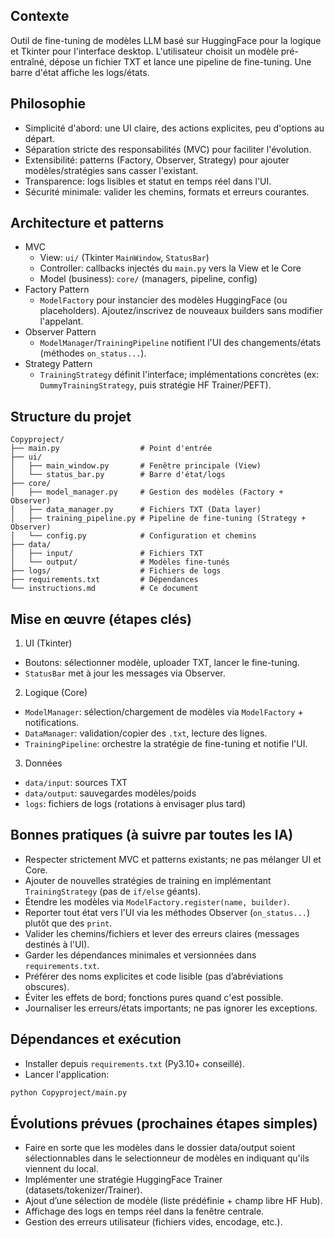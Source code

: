 ## Contexte

Outil de fine-tuning de modèles LLM basé sur HuggingFace pour la logique et Tkinter pour l'interface desktop. L'utilisateur choisit un modèle pré-entraîné, dépose un fichier TXT et lance une pipeline de fine-tuning. Une barre d'état affiche les logs/états.

## Philosophie

- Simplicité d'abord: une UI claire, des actions explicites, peu d'options au départ.
- Séparation stricte des responsabilités (MVC) pour faciliter l'évolution.
- Extensibilité: patterns (Factory, Observer, Strategy) pour ajouter modèles/stratégies sans casser l'existant.
- Transparence: logs lisibles et statut en temps réel dans l'UI.
- Sécurité minimale: valider les chemins, formats et erreurs courantes.

## Architecture et patterns

- MVC
  - View: `ui/` (Tkinter `MainWindow`, `StatusBar`)
  - Controller: callbacks injectés du `main.py` vers la View et le Core
  - Model (business): `core/` (managers, pipeline, config)
- Factory Pattern
  - `ModelFactory` pour instancier des modèles HuggingFace (ou placeholders). Ajoutez/inscrivez de nouveaux builders sans modifier l'appelant.
- Observer Pattern
  - `ModelManager`/`TrainingPipeline` notifient l'UI des changements/états (méthodes `on_status...`).
- Strategy Pattern
  - `TrainingStrategy` définit l'interface; implémentations concrètes (ex: `DummyTrainingStrategy`, puis stratégie HF Trainer/PEFT).

## Structure du projet

```
Copyproject/
├── main.py                  # Point d'entrée
├── ui/
│   ├── main_window.py       # Fenêtre principale (View)
│   └── status_bar.py        # Barre d'état/logs
├── core/
│   ├── model_manager.py     # Gestion des modèles (Factory + Observer)
│   ├── data_manager.py      # Fichiers TXT (Data layer)
│   ├── training_pipeline.py # Pipeline de fine-tuning (Strategy + Observer)
│   └── config.py            # Configuration et chemins
├── data/
│   ├── input/               # Fichiers TXT
│   └── output/              # Modèles fine-tunés
├── logs/                    # Fichiers de logs
├── requirements.txt         # Dépendances
└── instructions.md          # Ce document
```

## Mise en œuvre (étapes clés)

1) UI (Tkinter)
- Boutons: sélectionner modèle, uploader TXT, lancer le fine-tuning.
- `StatusBar` met à jour les messages via Observer.

2) Logique (Core)
- `ModelManager`: sélection/chargement de modèles via `ModelFactory` + notifications.
- `DataManager`: validation/copier des `.txt`, lecture des lignes.
- `TrainingPipeline`: orchestre la stratégie de fine-tuning et notifie l'UI.

3) Données
- `data/input`: sources TXT
- `data/output`: sauvegardes modèles/poids
- `logs`: fichiers de logs (rotations à envisager plus tard)

## Bonnes pratiques (à suivre par toutes les IA)

- Respecter strictement MVC et patterns existants; ne pas mélanger UI et Core.
- Ajouter de nouvelles stratégies de training en implémentant `TrainingStrategy` (pas de `if/else` géants).
- Étendre les modèles via `ModelFactory.register(name, builder)`.
- Reporter tout état vers l'UI via les méthodes Observer (`on_status...`) plutôt que des `print`.
- Valider les chemins/fichiers et lever des erreurs claires (messages destinés à l'UI).
- Garder les dépendances minimales et versionnées dans `requirements.txt`.
- Préférer des noms explicites et code lisible (pas d’abréviations obscures).
- Éviter les effets de bord; fonctions pures quand c'est possible.
- Journaliser les erreurs/états importants; ne pas ignorer les exceptions.

## Dépendances et exécution

- Installer depuis `requirements.txt` (Py3.10+ conseillé).
- Lancer l'application:
```bash
python Copyproject/main.py
```

## Évolutions prévues (prochaines étapes simples)

- Faire en sorte que les modèles dans le dossier data/output soient sélectionnables dans le selectionneur de modèles en indiquant qu'ils viennent du local.
- Implémenter une stratégie HuggingFace Trainer (datasets/tokenizer/Trainer).
- Ajout d’une sélection de modèle (liste prédéfinie + champ libre HF Hub).
- Affichage des logs en temps réel dans la fenêtre centrale.
- Gestion des erreurs utilisateur (fichiers vides, encodage, etc.).


